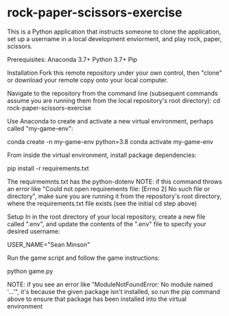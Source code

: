 # rock-paper-scissors-exercise

This is a Python application that instructs someone to clone the application, set up a username in a local development enviorment, and play rock, paper, scissors.  

Prerequisites:
Anaconda 3.7+
Python 3.7+
Pip

Installation
Fork this remote repository under your own control, then "clone" or download your remote copy onto your local computer.

Navigate to the repository from the command line (subsequent commands assume you are running them from the local repository's root directory):
cd rock-paper-scissors-exercise

Use Anaconda to create and activate a new virtual environment, perhaps called "my-game-env":

conda create -n my-game-env python=3.8
conda activate my-game-env

From inside the virtual environment, install package dependencies:

pip install -r requirements.txt

The requirmemnts.txt has the python-dotenv 
NOTE: if this command throws an error like "Could not open requirements file: [Errno 2] No such file or directory", make sure you are running it from the repository's root directory, where the requirements.txt file exists (see the initial cd step above)

Setup
In in the root directory of your local repository, create a new file called ".env", and update the contents of the ".env" file to specify your desired username:

USER_NAME="Sean Minson"

Run the game script and follow the game instructions:

python game.py

NOTE: if you see an error like "ModuleNotFoundError: No module named '...'", it's because the given package isn't installed, so run the pip command above to ensure that package has been installed into the virtual environment

